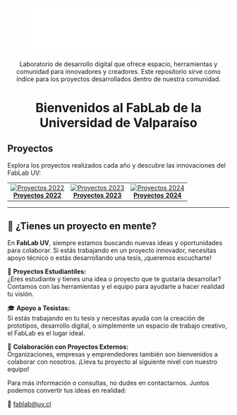 <p align="center">
  <img src="./img/img_logo_blanco.png" alt="img_logo_blanco" width="400">
</p>


<p align="center">
  Laboratorio de desarrollo digital que ofrece espacio, herramientas y comunidad para innovadores y creadores. Este repositorio sirve como índice para los proyectos desarrollados dentro de nuestra comunidad.
</p>

# <p align="center">Bienvenidos al FabLab de la Universidad de Valparaíso</p>

## Proyectos

Explora los proyectos realizados cada año y descubre las innovaciones del FabLab UV:

<div align="center">
  <table>
    <tr>
      <td align="center">
        <a href="/Proyectos/2022/README.md">
          <img src="https://via.placeholder.com/150" alt="Proyectos 2022" width="150px"><br>
          <strong>Proyectos 2022</strong>
        </a>
      </td>
      <td align="center">
        <a href="/Proyectos/2023/README.md">
          <img src="https://via.placeholder.com/150" alt="Proyectos 2023" width="150px"><br>
          <strong>Proyectos 2023</strong>
        </a>
      </td>
      <td align="center">
        <a href="/Proyectos/2024/README.md">
          <img src="https://via.placeholder.com/150" alt="Proyectos 2024" width="150px"><br>
          <strong>Proyectos 2024</strong>
        </a>
      </td>
    </tr>
  </table>
</div>

---

## 🚀 ¿Tienes un proyecto en mente?

En **FabLab UV**, siempre estamos buscando nuevas ideas y oportunidades para colaborar. Si estás trabajando en un proyecto innovador, necesitas apoyo técnico o estás desarrollando una tesis, ¡queremos escucharte!

🔧 **Proyectos Estudiantiles:**  
¿Eres estudiante y tienes una idea o proyecto que te gustaría desarrollar? Contamos con las herramientas y el equipo para ayudarte a hacer realidad tu visión.

🎓 **Apoyo a Tesistas:**  
Si estás trabajando en tu tesis y necesitas ayuda con la creación de prototipos, desarrollo digital, o simplemente un espacio de trabajo creativo, el FabLab es el lugar ideal.

🤝 **Colaboración con Proyectos Externos:**  
Organizaciones, empresas y emprendedores también son bienvenidos a colaborar con nosotros. ¡Lleva tu proyecto al siguiente nivel con nuestro equipo!

Para más información o consultas, no dudes en contactarnos. Juntos podemos convertir tus ideas en realidad:

📧 [fablab@uv.cl](mailto:fablab@uv.cl)

